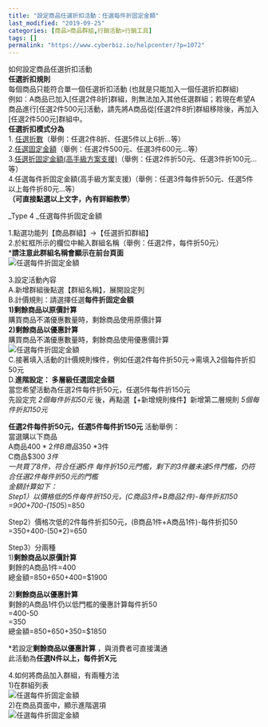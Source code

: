 ```yaml
---
title: "設定商品任選折扣活動：任選每件折固定金額"
last_modified: "2019-09-25"
categories: [商品>商品群組,行銷活動>行銷工具]
tags: []
permalink: "https://www.cyberbiz.io/helpcenter/?p=1072"
---
```


如何設定商品任選折扣活動  
**任選折扣規則**  
每個商品只能符合單一個任選折扣活動 (也就是只能加入一個任選折扣群組)  
例如：A商品已加入[任選2件8折]群組，則無法加入其他任選群組；若現在希望A商品進行[任選2件500元]活動，請先將A商品從[任選2件8折]群組移除後，再加入[任選2件500元]群組中。  
**任選折扣模式分為**  
1\. [任選折數](https://www.cyberbiz.co/helpcenter/?p=1060)（舉例：任選2件8折、任選5件以上6折…等）  
2.[任選固定金額](https://www.cyberbiz.co/helpcenter/?p=1065)（舉例：任選2件500元、任選3件600元…等）  
3.[任選折固定金額(高手級方案支援)](https://www.cyberbiz.co/helpcenter/?p=1069)（舉例：任選2件折50元、任選3件折100元…等）  
4.任選每件折固定金額(高手級方案支援)（舉例：任選3件每件折50元、任選5件以上每件折80元…等）  
**（可直接點選以上文字，內有詳細教學）**

_Type 4 _任選每件折固定金額

1.點選功能列【商品群組】→【任選折扣群組】  
2.於紅框所示的欄位中輸入群組名稱（舉例：任選2件，每件折50元）  
***請注意此群組名稱會顯示在前台頁面**  
![任選每件折固定金額](https://www.cyberbiz.co/helpcenter/wp-content/uploads/2019/09/任選折數1.png)

3.設定活動內容  
A.新增群組後點選【群組名稱】，展開設定列  
B.計價規則：請選擇任選**每件折固定金額**  
**1)剩餘商品以原價計算**  
購買商品不滿優惠數量時，剩餘商品使用原價計算  
**2)剩餘商品以優惠計算**  
購買商品不滿優惠數量時，剩餘商品使用優惠價計算  
![任選每件折固定金額](https://www.cyberbiz.co/helpcenter/wp-content/uploads/2019/09/任選每件折固定金額1.png)  
C.接著填入活動的計價規則條件，例如任選2件每件折50元→需填入2個每件折扣50元  
D.**進階設定： 多層級任選固定金額**  
當您希望活動為任選2件每件折50元，任選5件每件折150元  
先設定完 _2個每件折扣50元_ 後，再點選【+新增規則條件】新增第二層規則 _5個每件折扣150元_

**任選2件每件折50元，任選5件每件折150元** 活動舉例：  
當選購以下商品  
A商品$400 *2件  
B商品$350 *3件  
C商品$300 *3件  
一共買了8件，符合任選5件 每件折150元門檻，剩下的3件雖未達5件門檻，仍符合任選2件每件折50元的門檻  
金額計算如下：  
Step1）以價格低的5件每件折150元，(C商品3件+B商品2件)-每件折扣150  
=900+700-(150*5)=850

Step2）價格次低的2件每件折扣50元，(B商品1件+A商品1件)-每件折扣50  
=350+400-(50*2)=650

Step3）分兩種  
1)**剩餘商品以原價計算**  
剩餘的A商品1件=400  
總金額=850+650+400=$1900

2)**剩餘商品以優惠計算**  
剩餘的A商品1件仍以低門檻的優惠計算每件折50  
=400-50  
=350  
總金額=850+650+350=$1850

*若設定**剩餘商品以優惠計算** ，與消費者可直接溝通  
此活動為**任選N件以上，每件折X元**

4.如何將商品加入群組，有兩種方法  
1)在群組列表  
![任選每件折固定金額](https://www.cyberbiz.co/helpcenter/wp-content/uploads/2019/09/任選每件折固定金額2.png)  
2)在商品頁面中，顯示進階選項  
![任選每件折固定金額](https://www.cyberbiz.co/helpcenter/wp-content/uploads/2019/09/任選每件折固定金額3.png)

